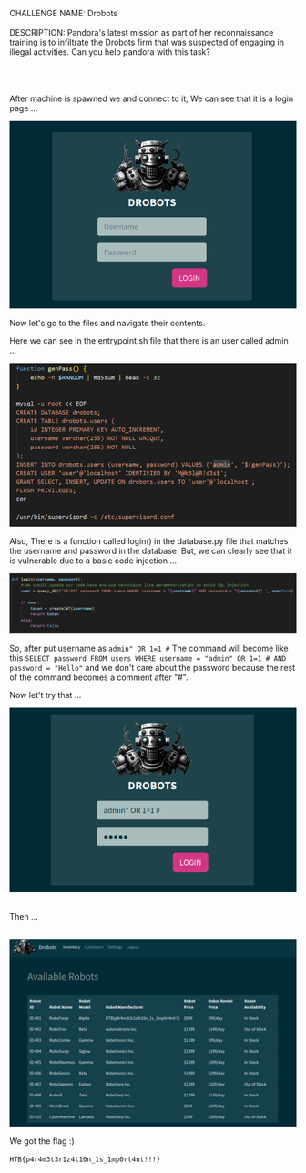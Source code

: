 CHALLENGE NAME: Drobots
<br /><br />
DESCRIPTION: Pandora's latest mission as part of her reconnaissance training is to infiltrate the Drobots firm that was suspected of engaging in illegal activities. Can you help pandora with this task?
<br /><br /><br /><br />

After machine is spawned we and connect to it, We can see that it is a login page ...

![Alt text](./loginPage.png "login page")


Now let's go to the files and navigate their contents.

Here we can see in the entrypoint.sh file that there is an user called admin ...

![Alt text](./entrypoint.png "admin")

Also,
There is a function called login() in the database.py file that matches the username and password in the database.
But, we can clearly see that it is vulnerable due to a basic code injection ...

![Alt text](./loginFunction.png "login page")

So, after put username as ```admin" OR 1=1 #```
The command will become like this ``` SELECT password FROM users WHERE username = "admin" OR 1=1 # AND password = "Hello" ``` and we don't care about the password because the rest of the command becomes a comment after "#".

Now let't try that ...

![Alt text](./adminLogin.png "admin login")

<br />
Then ...
<br /><br />

![Alt text](./adminPage.png "admin page")

We got the flag :)

```HTB{p4r4m3t3r1z4t10n_1s_1mp0rt4nt!!!}```
